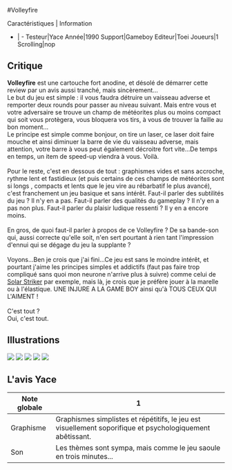 #Volleyfire

Caractéristiques | Information
- | -
Testeur|Yace
Année|1990
Support|Gameboy
Editeur|Toei
Joueurs|1
Scrolling|nop

## Critique
<b>Volleyfire</b> est une cartouche fort anodine, et désolé de démarrer cette review par un avis aussi tranché, mais sincèrement...<br/>Le but du jeu est simple : il vous faudra détruire un vaisseau adverse et remporter deux rounds pour passer au niveau suivant. Mais entre vous et votre adversaire se trouve un champ de météorites plus ou moins compact qui soit vous protègera, vous bloquera vos tirs, à vous de trouver la faille au bon moment...<br/>Le principe est simple comme bonjour, on tire un laser, ce laser doit faire mouche et ainsi diminuer la barre de vie du vaisseau adverse, mais attention, votre barre à vous peut également décroitre fort vite...De temps en temps, un item de speed-up viendra à vous. Voilà.<br/><br/>Pour le reste, c'est en dessous de tout : graphismes vides et sans accroche, rythme lent et fastidieux (et puis certains de ces champs de météorites sont si longs , compacts et lents que le jeu vire au rébarbatif le plus avancé), c'est franchement un jeu basique et sans intérêt. Faut-il parler des subtilités du jeu ? Il n'y en a pas. Faut-il parler des qualités du gameplay ? Il n'y en a pas non plus. Faut-il parler du plaisir ludique ressenti ? Il y en a encore moins. <br/><br/>En gros, de quoi faut-il parler à propos de ce Volleyfire ? De sa bande-son qui, aussi correcte qu'elle soit, n'en sert pourtant à rien tant l'impression d'ennui qui se dégage du jeu la supplante ? <br/><br/>Voyons...Ben je crois que j'ai fini...Ce jeu est sans le moindre intérêt, et pourtant j'aime les principes simples et addictifs (faut pas faire trop compliqué sans quoi mon neurone n'arrive plus à suivre) comme celui de <a href="index.php?page=fiche&id=523">Solar Striker</a> par exemple, mais là, je crois que je préfère jouer à la marelle ou à l'élastique. UNE INJURE A LA GAME BOY ainsi qu'à TOUS CEUX QUI L'AIMENT !<br/><br/>C'est tout ?<br/>Oui, c'est tout.

## Illustrations
![](http://www.shmup.com/images/thumbs/img_fiche_1_1442.PNG)
![](http://www.shmup.com/images/thumbs/img_fiche_2_1442.PNG)
![](http://www.shmup.com/images/thumbs/img_fiche_3_1442.png)
![](http://www.shmup.com/images/thumbs/)
![](http://www.shmup.com/images/thumbs/)

## L'avis Yace
Note globale|1
-|-
Graphisme|Graphismes simplistes et répétitifs, le jeu est visuellement soporifique et psychologiquement abêtissant.
Son|Les thèmes sont sympa, mais comme le jeu saoule en trois minutes...
